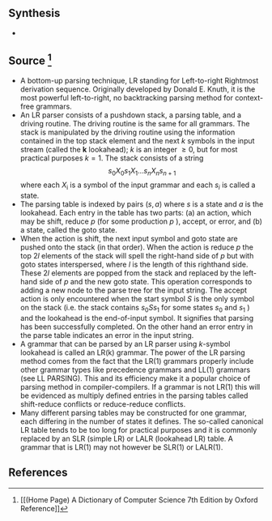 ## Synthesis
- 
## Source [^1]
- A bottom-up parsing technique, LR standing for Left-to-right Rightmost derivation sequence. Originally developed by Donald E. Knuth, it is the most powerful left-to-right, no backtracking parsing method for context-free grammars.
- An LR parser consists of a pushdown stack, a parsing table, and a driving routine. The driving routine is the same for all grammars. The stack is manipulated by the driving routine using the information contained in the top stack element and the next $k$ symbols in the input stream (called the $\mathbf{k}$ lookahead); $k$ is an integer $\geq 0$, but for most practical purposes $k=1.$ The stack consists of a string$$s_{0} X_{0} s_{1} X_{1} \ldots s_{n} X_{n} s_{n+1}$$where each $X_{\mathrm{i}}$ is a symbol of the input grammar and each $s_i$ is called a state.
- The parsing table is indexed by pairs $(s, a)$ where $s$ is a state and $a$ is the lookahead. Each entry in the table has two parts: (a) an action, which may be shift, reduce $p$ (for some production $p$ ), accept, or error, and (b) a state, called the goto state.
- When the action is shift, the next input symbol and goto state are pushed onto the stack (in that order). When the action is reduce $p$ the top $2 l$ elements of the stack will spell the right-hand side of $p$ but with goto states interspersed, where $l$ is the length of this righthand side. These $2 l$ elements are popped from the stack and replaced by the left-hand side of $p$ and the new goto state. This operation corresponds to adding a new node to the parse tree for the input string. The accept action is only encountered when the start symbol $S$ is the only symbol on the stack (i.e. the stack contains $s_{0} S s_{1}$ for some states $s_{0}$ and $s_{1}$ ) and the lookahead is the end-of-input symbol. It signifies that parsing has been successfully completed. On the other hand an error entry in the parse table indicates an error in the input string.
- A grammar that can be parsed by an LR parser using $k$-symbol lookahead is called an LR(k) grammar. The power of the LR parsing method comes from the fact that the LR(1) grammars properly include other grammar types like precedence grammars and LL(1) grammars (see LL PARSING). This and its efficiency make it a popular choice of parsing method in compiler-compilers. If a grammar is not LR(1) this will be evidenced as multiply defined entries in the parsing tables called shift-reduce conflicts or reduce-reduce conflicts.
- Many different parsing tables may be constructed for one grammar, each differing in the number of states it defines. The so-called canonical LR table tends to be too long for practical purposes and it is commonly replaced by an SLR (simple LR) or LALR (lookahead LR) table. A grammar that is LR(1) may not however be SLR(1) or LALR(1).
## References

[^1]: [[(Home Page) A Dictionary of Computer Science 7th Edition by Oxford Reference]]